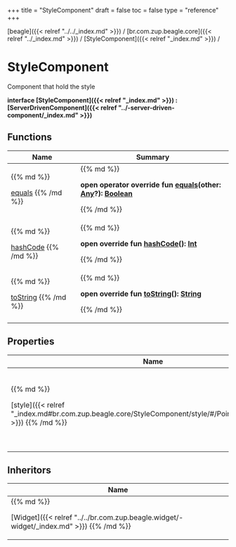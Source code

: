 +++
title = "StyleComponent"
draft = false
toc = false
type = "reference"
+++

[beagle]({{< relref "../../_index.md" >}}) / [br.com.zup.beagle.core]({{< relref "../_index.md" >}}) / [StyleComponent]({{< relref "_index.md" >}}) / 



# StyleComponent  
  

Component that hold the style

<b>interface [StyleComponent]({{< relref "_index.md" >}}) : [ServerDrivenComponent]({{< relref "../-server-driven-component/_index.md" >}})</b>   


## Functions  
<table>
  
<thead>
<tr>
<th>
Name  
</th>
<th>
Summary  
</th>
  
</tr>
</thead>
<tbody>
<tr>
<td>
{{% md %}}

[equals](https://kotlinlang.org/api/latest/jvm/stdlib/kotlin/-any/equals.html)
{{% /md %}}
</td>
<td>
{{% md %}}

  
<b>open operator override fun [equals](https://kotlinlang.org/api/latest/jvm/stdlib/kotlin/-any/equals.html)(other: [Any](https://kotlinlang.org/api/latest/jvm/stdlib/kotlin/-any/index.html)?): [Boolean](https://kotlinlang.org/api/latest/jvm/stdlib/kotlin/-boolean/index.html)</b>  



{{% /md %}}
</td>
</tr>

<tr>
<td>
{{% md %}}

[hashCode](https://kotlinlang.org/api/latest/jvm/stdlib/kotlin/-any/hash-code.html)
{{% /md %}}
</td>
<td>
{{% md %}}

  
<b>open override fun [hashCode](https://kotlinlang.org/api/latest/jvm/stdlib/kotlin/-any/hash-code.html)(): [Int](https://kotlinlang.org/api/latest/jvm/stdlib/kotlin/-int/index.html)</b>  



{{% /md %}}
</td>
</tr>

<tr>
<td>
{{% md %}}

[toString](https://kotlinlang.org/api/latest/jvm/stdlib/kotlin/-any/to-string.html)
{{% /md %}}
</td>
<td>
{{% md %}}

  
<b>open override fun [toString](https://kotlinlang.org/api/latest/jvm/stdlib/kotlin/-any/to-string.html)(): [String](https://kotlinlang.org/api/latest/jvm/stdlib/kotlin/-string/index.html)</b>  



{{% /md %}}
</td>
</tr>

</tbody>
</table>


## Properties  
<table>
  
<thead>
<tr>
<th>
Name  
</th>
<th>
Summary  
</th>
  
</tr>
</thead>
<tbody>
<tr>
<td>
{{% md %}}

[style]({{< relref "_index.md#br.com.zup.beagle.core/StyleComponent/style/#/PointingToDeclaration/" >}})
{{% /md %}}
</td>
<td>
{{% md %}}

  

attribute will enable a few visual options to be changed.

<b>abstract val [style]({{< relref "_index.md#br.com.zup.beagle.core/StyleComponent/style/#/PointingToDeclaration/" >}}): [Style]({{< relref "../-style/_index.md" >}})?</b>   

{{% /md %}}
</td>
</tr>

</tbody>
</table>


## Inheritors  
<table>
  
<thead>
<tr>
<th>
Name  
</th>
  
</tr>
</thead>
<tbody>
<tr>
<td>
{{% md %}}

[Widget]({{< relref "../../br.com.zup.beagle.widget/-widget/_index.md" >}})
{{% /md %}}
</td>
</tr>

</tbody>
</table>

